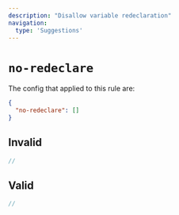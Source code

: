 ```yaml
---
description: "Disallow variable redeclaration"
navigation:
  type: 'Suggestions'
---
```


# `no-redeclare`

The config that applied to this rule are:

```json
{
  "no-redeclare": []
}
```

## Invalid

```js invalid
//
```

## Valid

```js valid
//
```
  